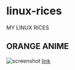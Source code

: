 # linux-rices
MY LINUX RICES

## ORANGE ANIME 
![screenshot](./anime-orange/preview.png)
[link](./anime-orange)

